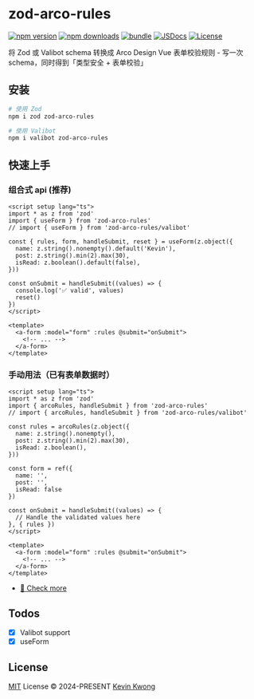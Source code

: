 # zod-arco-rules

[![npm version][npm-version-src]][npm-version-href]
[![npm downloads][npm-downloads-src]][npm-downloads-href]
[![bundle][bundle-src]][bundle-href]
[![JSDocs][jsdocs-src]][jsdocs-href]
[![License][license-src]][license-href]

将 Zod 或 Valibot schema 转换成 Arco Design Vue 表单校验规则 - 写一次 schema，同时得到「类型安全 + 表单校验」

## 安装

```sh
# 使用 Zod
npm i zod zod-arco-rules

# 使用 Valibot
npm i valibot zod-arco-rules
```

## 快速上手

### 组合式 api (推荐)

```vue
<script setup lang="ts">
import * as z from 'zod'
import { useForm } from 'zod-arco-rules'
// import { useForm } from 'zod-arco-rules/valibot'

const { rules, form, handleSubmit, reset } = useForm(z.object({
  name: z.string().nonempty().default('Kevin'),
  post: z.string().min(2).max(30),
  isRead: z.boolean().default(false),
}))

const onSubmit = handleSubmit((values) => {
  console.log('✅ valid', values)
  reset()
})
</script>

<template>
  <a-form :model="form" :rules @submit="onSubmit">
    <!-- ... -->
  </a-form>
</template>
```

### 手动用法（已有表单数据时）

```vue
<script setup lang="ts">
import * as z from 'zod'
import { arcoRules, handleSubmit } from 'zod-arco-rules'
// import { arcoRules, handleSubmit } from 'zod-arco-rules/valibot'

const rules = arcoRules(z.object({
  name: z.string().nonempty(),
  post: z.string().min(2).max(30),
  isRead: z.boolean(),
}))

const form = ref({
  name: '',
  post: '',
  isRead: false
})

const onSubmit = handleSubmit((values) => {
  // Handle the validated values here
}, { rules })
</script>

<template>
  <a-form :model="form" :rules @submit="onSubmit">
    <!-- ... -->
  </a-form>
</template>
```

- [📖 Check more](./playground/src/pages/index.vue)

## Todos

- [x] Valibot support
- [x] useForm

## License

[MIT](./LICENSE) License © 2024-PRESENT [Kevin Kwong](https://github.com/kvoon3)

<!-- Badges -->

[npm-version-src]: https://img.shields.io/npm/v/zod-arco-rules?style=flat&colorA=080f12&colorB=1fa669
[npm-version-href]: https://npmjs.com/package/zod-arco-rules
[npm-downloads-src]: https://img.shields.io/npm/dm/zod-arco-rules?style=flat&colorA=080f12&colorB=1fa669
[npm-downloads-href]: https://npmjs.com/package/zod-arco-rules
[bundle-src]: https://img.shields.io/bundlephobia/minzip/zod-arco-rules?style=flat&colorA=080f12&colorB=1fa669&label=minzip
[bundle-href]: https://bundlephobia.com/result?p=zod-arco-rules
[license-src]: https://img.shields.io/github/license/kvoon3/zod-arco-rules.svg?style=flat&colorA=080f12&colorB=1fa669
[license-href]: https://github.com/kvoon3/zod-arco-rules/blob/main/LICENSE
[jsdocs-src]: https://img.shields.io/badge/jsdocs-reference-080f12?style=flat&colorA=080f12&colorB=1fa669
[jsdocs-href]: https://www.jsdocs.io/package/zod-arco-rules
